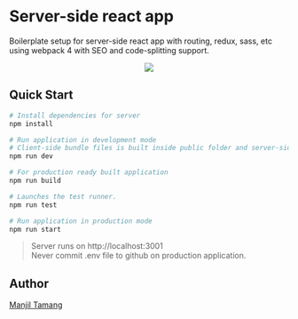 # Server-side react app

Boilerplate setup for server-side react app with routing, redux, sass, etc using webpack 4 with SEO and code-splitting support.

<div align="center">
  
[![](https://github.com/manjillama/react-redux-ssr-boilerplate/workflows/CI/badge.svg)](https://github.com/manjillama/react-redux-ssr-boilerplate/actions)

</div>

## Quick Start

```bash
# Install dependencies for server
npm install
```

```bash
# Run application in development mode
# Client-side bundle files is built inside public folder and server-side files is built inside build folder. The folders and bundle files will be created if not already exist
npm run dev
```

```bash
# For production ready built application
npm run build
```

```bash
# Launches the test runner.
npm run test
```

```bash
# Run application in production mode
npm run start
```

> Server runs on http://localhost:3001 <br/>
> Never commit .env file to github on production application.

## Author

[Manjil Tamang](https://www.linkedin.com/in/manjiltamang/)
